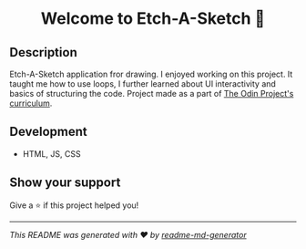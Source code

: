 <h1 align="center">Welcome to Etch-A-Sketch 👋</h1>
<p>
</p>

## Description

Etch-A-Sketch application fror drawing. I enjoyed working on this project. It taught me how to use loops, I further learned about UI interactivity and basics of structuring the code.
Project made as a part of [The Odin Project's curriculum](https://www.theodinproject.com/paths/foundations/courses/foundations/lessons/etch-a-sketch-project).

## Development

- HTML, JS, CSS

## Show your support

Give a ⭐️ if this project helped you!

---

_This README was generated with ❤️ by [readme-md-generator](https://github.com/kefranabg/readme-md-generator)_
